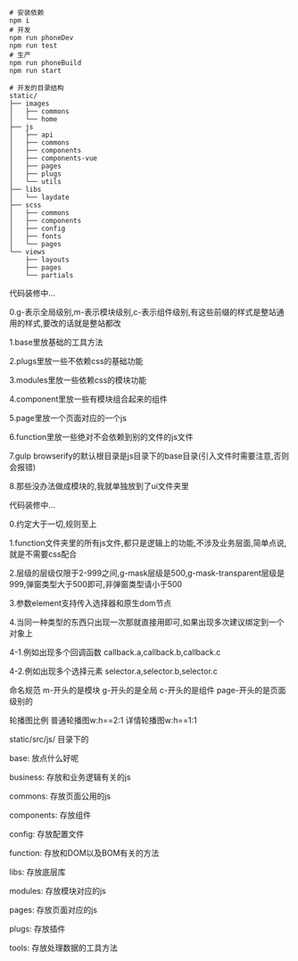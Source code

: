 ````
# 安装依赖
npm i
# 开发
npm run phoneDev
npm run test
# 生产
npm run phoneBuild
npm run start
````

````
# 开发的目录结构
static/
├── images
│   ├── commons
│   └── home
├── js
│   ├── api
│   ├── commons
│   ├── components
│   ├── components-vue
│   ├── pages
│   ├── plugs
│   └── utils
├── libs
│   └── laydate
├── scss
│   ├── commons
│   ├── components
│   ├── config
│   ├── fonts
│   └── pages
└── views
    ├── layouts
    ├── pages
    └── partials
````

代码装修中...
<p>0.g-表示全局级别,m-表示模块级别,c-表示组件级别,有这些前缀的样式是整站通用的样式,要改的话就是整站都改</p>
<p>1.base里放基础的工具方法</p>
<p>2.plugs里放一些不依赖css的基础功能</p>
<p>3.modules里放一些依赖css的模块功能</p>
<p>4.component里放一些有模块组合起来的组件</p>
<p>5.page里放一个页面对应的一个js</p>
<p>6.function里放一些绝对不会依赖到别的文件的js文件</p>
<p>7.gulp browserify的默认根目录是js目录下的base目录(引入文件时需要注意,否则会报错)</p>
<p>8.那些没办法做成模块的,我就单独放到了ui文件夹里</p>

代码装修中...
<p>0.约定大于一切,规则至上</p>
<p>1.function文件夹里的所有js文件,都只是逻辑上的功能,不涉及业务层面,简单点说,就是不需要css配合</p>
<p>2.层级的层级仅限于2-999之间,g-mask层级是500,g-mask-transparent层级是999,弹窗类型大于500即可,非弹窗类型请小于500</p>
<p>3.参数element支持传入选择器和原生dom节点</p>
<p>4.当同一种类型的东西只出现一次那就直接用即可,如果出现多次建议绑定到一个对象上</p>
<p>4-1.例如出现多个回调函数   callback.a,callback.b,callback.c</p>
<p>4-2.例如出现多个选择元素   selector.a,selector.b,selector.c</p>
<p>命名规范  m-开头的是模块 g-开头的是全局 c-开头的是组件  page-开头的是页面级别的</p>
<p>轮播图比例  普通轮播图w:h==2:1  详情轮播图w:h==1:1</p>

<p>static/src/js/   目录下的</p>
<p>base:            放点什么好呢</p>
<p>business:        存放和业务逻辑有关的js</p>
<p>commons:         存放页面公用的js</p>
<p>components:      存放组件</p>
<p>config:          存放配置文件</p>
<p>function:        存放和DOM以及BOM有关的方法</p>
<p>libs:            存放底层库</p>
<p>modules:         存放模块对应的js</p>
<p>pages:           存放页面对应的js</p>
<p>plugs:           存放插件</p>
<p>tools:           存放处理数据的工具方法</p>
